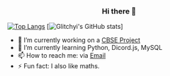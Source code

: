 <h3 align="center">
    Hi there 👋
</h3>

[![Top Langs](https://github-readme-stats.vercel.app/api/top-langs/?username=Glitchyi&show_icons=true&theme=algolia)](https://github.com/anuraghazra/github-readme-stats)
[![Glitchyi's GitHub stats](https://github-readme-stats.vercel.app/api?username=Glichy&show_icons=true&theme=algolia)]



- 🔭 I’m currently working on a [CBSE Project](https://github.com/Glitchyi/CBSE-Project)
- 🌱 I’m currently learning Python, Dicord.js, MySQL
- 📫 How to reach me: via [Email](mailto:advaithnarayanan8@gmail.com)
- ⚡ Fun fact: I also like maths.
